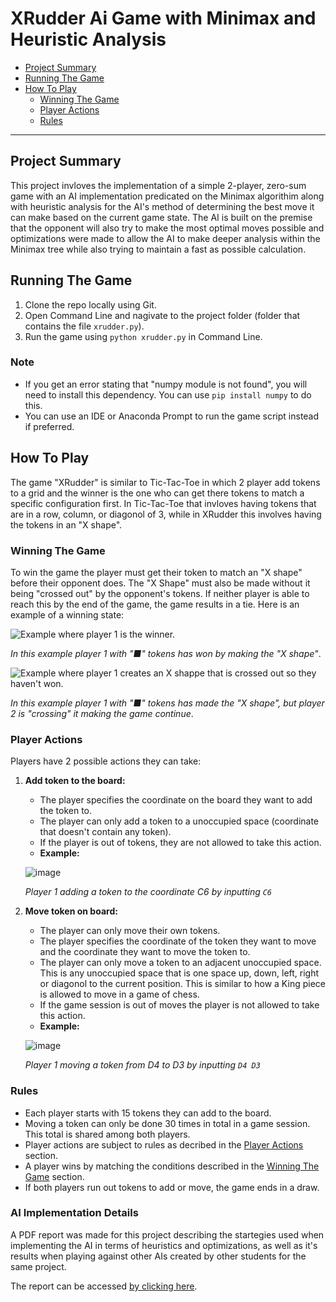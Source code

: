 # XRudder Ai Game with Minimax and Heuristic Analysis

- [Project Summary](#Project-Summary)
- [Running The Game](#Running-The-Game)
- [How To Play](#How-To-Play)
  - [Winning The Game](#Winning-The-Game)
  - [Player Actions](#Player-Actions)
  - [Rules](#Rules)

---

## Project Summary

This project invloves the implementation of a simple 2-player, zero-sum game with an AI implementation predicated on the Minimax algorithim along with heuristic analysis for the AI's method of determining the best move it can make based on the current game state. The AI is built on the premise that the opponent will also try to make the most optimal moves possible and optimizations were made to allow the AI to make deeper analysis within the Minimax tree while also trying to maintain a fast as possible calculation.

## Running The Game

1. Clone the repo locally using Git.
2. Open Command Line and nagivate to the project folder (folder that contains the file `xrudder.py`).
3. Run the game using `python xrudder.py` in Command Line.

### Note

- If you get an error stating that "numpy module is not found", you will need to install this dependency. You can use `pip install numpy` to do this.
- You can use an IDE or Anaconda Prompt to run the game script instead if preferred.

## How To Play

The game "XRudder" is similar to Tic-Tac-Toe in which 2 player add tokens to a grid and the winner is the one who can get there tokens to match a specific configuration first. In Tic-Tac-Toe that invloves having tokens that are in a row, column, or diagonol of 3, while in XRudder this involves having the tokens in an "X shape".

### Winning The Game

To win the game the player must get their token to match an "X shape" before their opponent does. The "X Shape" must also be made without it being "crossed out" by the opponent's tokens. If neither player is able to reach this by the end of the game, the game results in a tie. Here is an example of a winning state:

![Example where player 1 is the winner.](https://user-images.githubusercontent.com/31963426/117557842-5fb71c80-b045-11eb-82ae-770542d26002.png)

*In this example player 1 with "■" tokens has won by making the "X shape"*.

![Example where player 1 creates an X shappe that is crossed out so they haven't won.](https://user-images.githubusercontent.com/31963426/117558531-58474180-b04c-11eb-8662-59b50d1d7496.png)

*In this example player 1 with "■" tokens has made the "X shape", but player 2 is "crossing" it making the game continue*.

### Player Actions

Players have 2 possible actions they can take:

1. **Add token to the board:**
   - The player specifies the coordinate on the board they want to add the token to.
   - The player can only add a token to a unoccupied space (coordinate that doesn't contain any token).
   - If the player is out of tokens, they are not allowed to take this action.
   - **Example:**

   ![image](https://user-images.githubusercontent.com/31963426/117557977-c38e1500-b046-11eb-8c41-ff4a78d67877.png)
   
   *Player 1 adding a token to the coordinate C6 by inputting `C6`*

2. **Move token on board:**
   - The player can only move their own tokens.
   - The player specifies the coordinate of the token they want to move and the coordinate they want to move the token to.
   - The player can only move a token to an adjacent unoccupied space. This is any unoccupied space that is one space up, down, left, right or diagonol to the current position. This is similar to how a King piece is allowed to move in a game of chess.
   - If the game session is out of moves the player is not allowed to take this action.
   - **Example:**

   ![image](https://user-images.githubusercontent.com/31963426/117558069-9beb7c80-b047-11eb-95d7-4f0a2bf1d00c.png)
   
   *Player 1 moving a token from D4 to D3 by inputting `D4 D3`*

### Rules

- Each player starts with 15 tokens they can add to the board.
- Moving a token can only be done 30 times in total in a game session. This total is shared among both players.
- Player actions are subject to rules as decribed in the [Player Actions](#Player-Actions) section.
- A player wins by matching the conditions described in the [Winning The Game](#Winning-The-Game) section.
- If both players run out tokens to add or move, the game ends in a draw.

### AI Implementation Details

A PDF report was made for this project describing the startegies used when implementing the AI in terms of heuristics and optimizations, as well as it's results when playing against other AIs created by other students for the same project.

The report can be accessed [by clicking here](https://github.com/refatK/XRudder-AI-Minimax-Project/blob/main/Report%20and%20Analysis.pdf).
